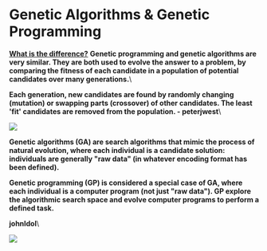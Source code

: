 # Genetic Algorithms & Genetic Programming

[**What is the difference?**](https://stackoverflow.com/questions/3819977/what-are-the-differences-between-genetic-algorithms-and-genetic-programming) **Genetic programming and genetic algorithms are very similar. They are both used to evolve the answer to a problem, by comparing the fitness of each candidate in a population of potential candidates over many generations.**\


**Each generation, new candidates are found by randomly changing (mutation) or swapping parts (crossover) of other candidates. The least 'fit' candidates are removed from the population. - peterjwest**\


![](https://lh4.googleusercontent.com/yPOIDc7UzG8oMQ4p5QiO4igfI0BToXt2GhQBRz2hVflRVFNw9dw88RP5qsXF3ZM5O7f\_ytYT9ZGXXjqmeq5Et1UGi8jFZ2qPEfQsauYfrF1U0Qan2qSRThXNdvki2ZSG59BpWsK8)

**Genetic algorithms (GA) are search algorithms that mimic the process of natural evolution, where each individual is a candidate solution: individuals are generally "raw data" (in whatever encoding format has been defined).**

**Genetic programming (GP) is considered a special case of GA, where each individual is a computer program (not just "raw data"). GP explore the algorithmic search space and evolve computer programs to perform a defined task.**

**johnIdol**\


![](https://lh3.googleusercontent.com/ueNhmSzZnl2VlTs44mnsdqeEckZvZ87jMhGY1bRAX8uuj9EW\_m5BbXKpR70o1hv-yKX1z5\_NGA4rHWzvkbPi2YtQSzTPvAqbPNRObNtPjHoWvnf9z\_HYoYTG27iy0iAB6\_Lnc5hi)

